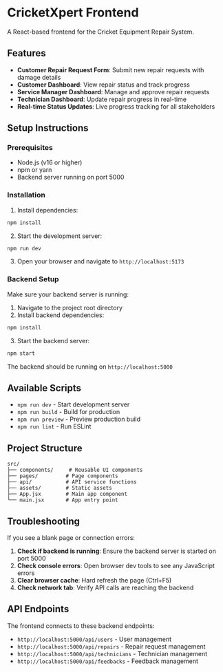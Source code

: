 # CricketXpert Frontend

A React-based frontend for the Cricket Equipment Repair System.

## Features

- **Customer Repair Request Form**: Submit new repair requests with damage details
- **Customer Dashboard**: View repair status and track progress
- **Service Manager Dashboard**: Manage and approve repair requests
- **Technician Dashboard**: Update repair progress in real-time
- **Real-time Status Updates**: Live progress tracking for all stakeholders

## Setup Instructions

### Prerequisites
- Node.js (v16 or higher)
- npm or yarn
- Backend server running on port 5000

### Installation

1. Install dependencies:
```bash
npm install
```

2. Start the development server:
```bash
npm run dev
```

3. Open your browser and navigate to `http://localhost:5173`

### Backend Setup

Make sure your backend server is running:

1. Navigate to the project root directory
2. Install backend dependencies:
```bash
npm install
```

3. Start the backend server:
```bash
npm start
```

The backend should be running on `http://localhost:5000`

## Available Scripts

- `npm run dev` - Start development server
- `npm run build` - Build for production
- `npm run preview` - Preview production build
- `npm run lint` - Run ESLint

## Project Structure

```
src/
├── components/     # Reusable UI components
├── pages/         # Page components
├── api/           # API service functions
├── assets/        # Static assets
├── App.jsx        # Main app component
└── main.jsx       # App entry point
```

## Troubleshooting

If you see a blank page or connection errors:

1. **Check if backend is running**: Ensure the backend server is started on port 5000
2. **Check console errors**: Open browser dev tools to see any JavaScript errors
3. **Clear browser cache**: Hard refresh the page (Ctrl+F5)
4. **Check network tab**: Verify API calls are reaching the backend

## API Endpoints

The frontend connects to these backend endpoints:
- `http://localhost:5000/api/users` - User management
- `http://localhost:5000/api/repairs` - Repair request management
- `http://localhost:5000/api/technicians` - Technician management
- `http://localhost:5000/api/feedbacks` - Feedback management

